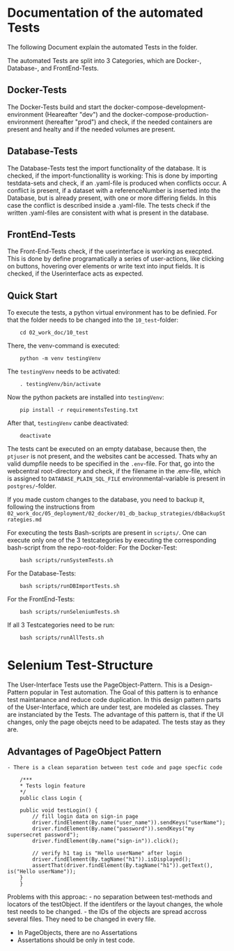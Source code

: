 # Documentation of the automated Tests 
The following Document explain the automated Tests in the folder.

The automated Tests are split into 3 Categories, which are Docker-, Database-, and FrontEnd-Tests.
## Docker-Tests 
The Docker-Tests build and start the docker-compose-development-environment (Heareafter "dev") and the
docker-compose-production-environment (hereafter "prod") and check, if the needed containers are present and healty and if
the needed volumes are present.
## Database-Tests
The Database-Tests test the import functionality of the database. It is checked, 
if the import-functionallity is working: This is done by importing testdata-sets and check, 
if an .yaml-file is produced when conflicts occur. A conflict is present, if a dataset with a referenceNumber
is inserted into the Database, but is already present, with one or more differing fields. In this case 
the conflict is described inside a .yaml-file. The tests check if the written .yaml-files are 
consistent with what is present in the database. 
## FrontEnd-Tests
The Front-End-Tests check, if the userinterface is working as execpted. This is done by 
define programatically  a series of user-actions, like clicking on buttons, hovering over elements
or write text into input fields. It is checked, if the Userinterface acts as expected.
## Quick Start 
To execute the tests, a python virtual environment has to be definied. For that 
the folder needs to be changed into the `10_test`-folder:

```
    cd 02_work_doc/10_test
```

There, the venv-command is executed:

```
    python -m venv testingVenv
```

The `testingVenv` needs to be activated:

```
    . testingVenv/bin/activate
```

Now the python packets are installed into `testingVenv`:

```
    pip install -r requirementsTesting.txt
```

After that, `testingVenv` canbe deactivated:

```
    deactivate
```

The tests cant be executed on an empty database, because then, the `ptjuser` is not present, and the
websites cant be accessed. Thats why an valid dumpfile needs to be specified in the `.env`-file.
For that, go into the webcentral root-directory and check, if the filename in the .env-file, 
which is assigned to `DATABASE_PLAIN_SQL_FILE` environmental-variable is present in `postgres/`-folder.

If you made custom changes to the database, you need to backup it, following the instructions from 
`02_work_doc/05_deployment/02_docker/01_db_backup_strategies/dbBackupStrategies.md`

For executing the tests Bash-scripts are present in `scripts/`. 
One can execute only one of the 3 testcategories by executing the corresponding bash-script from the repo-root-folder:
For the Docker-Test:

```
    bash scripts/runSystemTests.sh
```

For the Database-Tests:

```
    bash scripts/runDBImportTests.sh
```

For the FrontEnd-Tests:

```
    bash scripts/runSeleniumTests.sh
```

If all 3 Testcategories need to be run:

```
    bash scripts/runAllTests.sh
```

# Selenium Test-Structure
The User-Interface Tests use the PageObject-Pattern.
This is a Design-Pattern popular in Test automation. The Goal of this pattern is 
to enhance test maintanance and reduce code duplication. In this design pattern
parts of the User-Interface, which are under test, are modeled as classes. 
They are instanciated by the Tests. The advantage of this pattern is, that if the
UI changes, only the page obejcts need to be adapated. The tests stay as they are.

## Advantages of PageObject Pattern
    - There is a clean separation between test code and page specfic code

```
    /***
    * Tests login feature
    */
    public class Login {

    public void testLogin() {
        // fill login data on sign-in page
        driver.findElement(By.name("user_name")).sendKeys("userName");
        driver.findElement(By.name("password")).sendKeys("my supersecret password");
        driver.findElement(By.name("sign-in")).click();

        // verify h1 tag is "Hello userName" after login
        driver.findElement(By.tagName("h1")).isDisplayed();
        assertThat(driver.findElement(By.tagName("h1")).getText(), is("Hello userName"));
    }
    }
```
Problems with this approac:
    - no separation between test-methods and locators of the testObject. If the identifers or
    the layout changes, the whole test needs to be changed.
    - the IDs of the objects are spread accross several files. They need to be changed in every file.
- In PageObjects, there are no Assertations
- Assertations should be only in test code.
